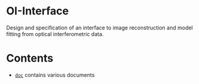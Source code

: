 # OI-Interface
Design and specification of an interface to image reconstruction and model fitting from optical interferometric data.


# Contents

* [`doc`](./doc) contains various documents

